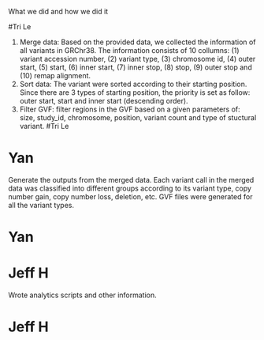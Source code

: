 
What we did and how we did it

#Tri Le
1. Merge data: Based on the provided data, we collected the information of all
variants in GRChr38. The information consists of 10 collumns: (1) variant accession number,
(2) variant type, (3) chromosome id, (4) outer start, (5) start, (6) inner
start, (7) inner stop, (8) stop, (9) outer stop and (10) remap alignment.
2. Sort data: The variant were sorted according to their starting position. Since
there are 3 types of starting position, the priority is set as follow: outer
start, start and inner start (descending order).
3. Filter GVF: filter regions in the GVF based on a given parameters of: size,
study_id, chromosome, position, variant count and type of stuctural variant.
#Tri Le

# Yan 
Generate the outputs from the merged data.
Each variant call in the merged data was classified into different groups according to its variant type, copy number gain, copy number loss, deletion, etc. GVF files were generated for all the variant types. 
# Yan

# Jeff H
Wrote analytics scripts and other information.

# Jeff H
